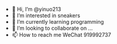 - 👋 Hi, I’m @yinuo213
- 👀 I’m interested in sneakers
- 🌱 I’m currently learning programming
- 💞️ I’m looking to collaborate on ...
- 📫 How to reach me WeChat 919992737

<!---
yinuo213/yinuo213 is a ✨ special ✨ repository because its `README.md` (this file) appears on your GitHub profile.
You can click the Preview link to take a look at your changes.
--->
